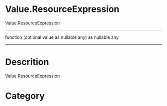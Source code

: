﻿# Value.ResourceExpression
Value.ResourceExpression
***
function (optional value as nullable any) as nullable any
***
# Descrition 
Value.ResourceExpression
# Category
